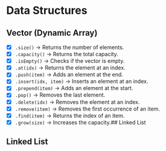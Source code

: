 # Data Structures  

## Vector (Dynamic Array)  

- [X] `.size()` → Returns the number of elements.  
- [X] `.capacity()` → Returns the total capacity.  
- [X] `.isEmpty()` → Checks if the vector is empty.  
- [X] `.at(idx)` → Returns the element at an index.  
- [X] `.push(item)` → Adds an element at the end.  
- [X] `.insert(idx, item)` → Inserts an element at an index.  
- [X] `.prepend(item)` → Adds an element at the start.  
- [X] `.pop()` → Removes the last element.  
- [X] `.delete(idx)` → Removes the element at an index.  
- [X] `.remove(item)` → Removes the first occurrence of an item.  
- [X] `.find(item)` → Returns the index of an item.  
- [X] `.grow(size)` → Increases the capacity.## Linked List 

## Linked List
